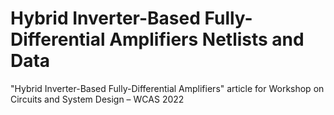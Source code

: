 # Hybrid Inverter-Based Fully-Differential Amplifiers Netlists and Data
"Hybrid Inverter-Based Fully-Differential Amplifiers" article for Workshop on Circuits and System Design – WCAS 2022
